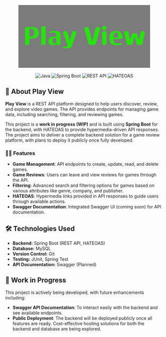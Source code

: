 <div align="center">

![Play View Banner](https://github.com/OlavoMDSilva/Play-View/blob/main/PlayViewBanner.png?raw=true)

![Java](https://img.shields.io/badge/Java-8B0000)
![Spring Boot](https://img.shields.io/badge/Spring%20Boot-2F6F3F)
![REST API](https://img.shields.io/badge/REST-0099CC)
![HATEOAS](https://img.shields.io/badge/HATEOAS-blue)

</div>

## 📌 About Play View

**Play View** is a REST API platform designed to help users discover, review, and explore video games. The API provides endpoints for managing game data, including searching, filtering, and reviewing games.

This project is a **work in progress (WIP)** and is built using **Spring Boot** for the backend, with HATEOAS to provide hypermedia-driven API responses. The project aims to deliver a complete backend solution for a game review platform, with plans to deploy it publicly once fully developed.

### 🧑‍💻 Features

- **Game Management**: API endpoints to create, update, read, and delete games.
- **Game Reviews**: Users can leave and view reviews for games through the API.
- **Filtering**: Advanced search and filtering options for games based on various attributes like genre, company, and publisher.
- **HATEOAS**: Hypermedia links provided in API responses to guide users through available actions.
- **Swagger Documentation**: Integrated Swagger UI (coming soon) for API documentation.

## 🛠️ Technologies Used

- **Backend:** Spring Boot (REST API, HATEOAS)
- **Database:** MySQL
- **Version Control:** Git
- **Testing:** JUnit, Spring Test
- **API Documentation:** Swagger (Planned)

## 🚧 Work in Progress

This project is actively being developed, with future enhancements including:

- **Swagger API Documentation**: To interact easily with the backend and see available endpoints.
- **Public Deployment**: The backend will be deployed publicly once all features are ready. Cost-effective hosting solutions for both the backend and database are being explored.
